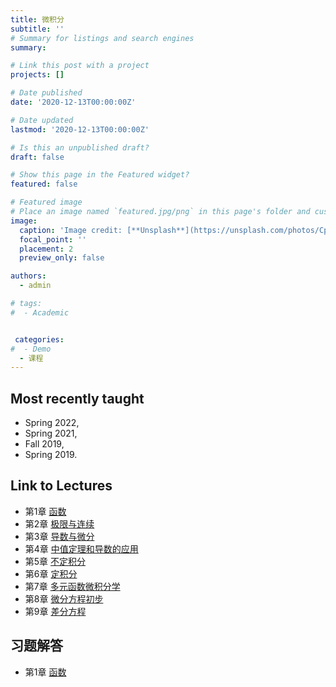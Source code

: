 ```yaml
---
title: 微积分
subtitle: ''
# Summary for listings and search engines
summary: 

# Link this post with a project
projects: []

# Date published
date: '2020-12-13T00:00:00Z'

# Date updated
lastmod: '2020-12-13T00:00:00Z'

# Is this an unpublished draft?
draft: false

# Show this page in the Featured widget?
featured: false

# Featured image
# Place an image named `featured.jpg/png` in this page's folder and customize its options here.
image:
  caption: 'Image credit: [**Unsplash**](https://unsplash.com/photos/CpkOjOcXdUY)'
  focal_point: ''
  placement: 2
  preview_only: false

authors:
  - admin

# tags:
#  - Academic


 categories:
#  - Demo
  - 课程
---
```


## Most recently taught
- Spring 2022,
- Spring 2021,
- Fall 2019,
- Spring 2019.

## Link to Lectures

- 第1章 [函数](ch1.pdf)
- 第2章 [极限与连续](ch2.pdf)
- 第3章 [导数与微分](ch3.pdf)
- 第4章 [中值定理和导数的应用](ch4.pdf)
- 第5章 [不定积分](ch5.pdf)
- 第6章 [定积分](ch6.pdf)
- 第7章 [多元函数微积分学](ch7.pdf)
- 第8章 [微分方程初步](ch8.pdf)
- 第9章 [差分方程](ch9.pdf)

## 习题解答
- 第1章 [函数](ch1.pdf)


